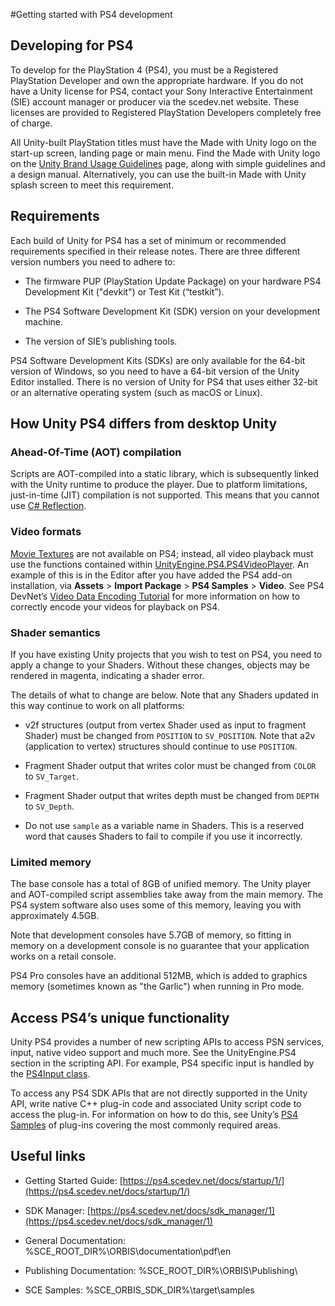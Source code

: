 #Getting started with PS4 development

## Developing for PS4

To develop for the PlayStation 4 (PS4), you must be a Registered PlayStation Developer and own the appropriate hardware. If you do not have a Unity license for PS4, contact your Sony Interactive Entertainment (SIE) account manager or producer via the scedev.net website. These licenses are provided to Registered PlayStation Developers completely free of charge.

All Unity-built PlayStation titles must have the Made with Unity logo on the start-up screen, landing page or main menu. Find the Made with Unity logo on the [Unity Brand Usage Guidelines](http://unity3d.com/public-relations/brand) page, along with simple guidelines and a design manual. Alternatively, you can use the built-in Made with Unity splash screen to meet this requirement.

## Requirements

Each build of Unity for PS4 has a set of minimum or recommended requirements specified in their release notes. There are three different version numbers you need to adhere to:

* The firmware PUP (PlayStation Update Package) on your hardware PS4 Development Kit ("devkit") or Test Kit (“testkit”).

* The PS4 Software Development Kit (SDK) version on your development machine.

* The version of SIE’s publishing tools.

PS4 Software Development Kits (SDKs) are only available for the 64-bit version of Windows, so you need to have a 64-bit version of the Unity Editor installed. There is no version of Unity for PS4 that uses either 32-bit or an alternative operating system (such as macOS or Linux).

## How Unity PS4 differs from desktop Unity

### Ahead-Of-Time (AOT) compilation

Scripts are AOT-compiled into a static library, which is subsequently linked with the Unity runtime to produce the player. Due to platform limitations, just-in-time (JIT) compilation is not supported. This means that you cannot use [C# ](https://msdn.microsoft.com/en-us/library/mt656691.aspx)[Reflection](https://msdn.microsoft.com/en-us/library/mt656691.aspx).

### Video formats

[Movie Textures](class-MovieTexture) are not available on PS4; instead, all video playback must use the functions contained within [UnityEngine.PS4.PS4VideoPlayer](ScriptRef:PS4.PS4VideoPlayer.html). An example of this is in the Editor after you have added the PS4 add-on installation, via __Assets__ > __Import Package__ > __PS4 Samples__ > __Video__. 
See PS4 DevNet’s [Video Data Encoding Tutorial](https://ps4.scedev.net/resources/documents/SDK/3.000/Video_Data_Encoding-Tutorial/0001.html) for more information on how to correctly encode your videos for playback on PS4.

### Shader semantics

If you have existing Unity projects that you wish to test on PS4, you need to apply a change to your Shaders. Without these changes, objects may be rendered in magenta, indicating a shader error.

The details of what to change are below. Note that any Shaders updated in this way continue to work on all platforms:

* v2f structures (output from vertex Shader used as input to fragment Shader) must be changed from `POSITION` to `SV_POSITION`. Note that a2v (application to vertex) structures should continue to use `POSITION`.

* Fragment Shader output that writes color must be changed from `COLOR` to `SV_Target`.

* Fragment Shader output that writes depth must be changed from `DEPTH` to `SV_Depth`.

* Do not use `sample` as a variable name in Shaders. This is a reserved word that causes Shaders to fail to compile if you use it incorrectly.

### Limited memory

The base console has a total of 8GB of unified memory. The Unity player and AOT-compiled script assemblies take away from the main memory. The PS4 system software also uses some of this memory, leaving you with approximately 4.5GB. 

Note that development consoles have 5.7GB of memory, so fitting in memory on a development console is no guarantee that your application works on a retail console.

PS4 Pro consoles have an additional 512MB, which is added to graphics memory (sometimes known as "the Garlic") when running in Pro mode.

## Access PS4’s unique functionality

Unity PS4 provides a number of new scripting APIs to access PSN services, input, native video support and much more. See the UnityEngine.PS4 section in the scripting API. For example, PS4 specific input is handled by the [PS4Input class](ScriptRef:PS4.PS4Input.html).

To access any PS4 SDK APIs that are not directly supported in the Unity API, write native C++ plug-in code and associated Unity script code to access the plug-in. For information on how to do this, see Unity’s [PS4 Samples](PS4Samples) of plug-ins covering the most commonly required areas.

## Useful links

* Getting Started Guide:
[https://ps4.scedev.net/docs/startup/1/](https://ps4.scedev.net/docs/startup/1/) 

* SDK Manager:
[https://ps4.scedev.net/docs/sdk_manager/1](https://ps4.scedev.net/docs/sdk_manager/1) 

* General Documentation:
%SCE_ROOT_DIR%\ORBIS\documentation\pdf\en 

* Publishing Documentation:
%SCE_ROOT_DIR%\ORBIS\Publishing\

* SCE Samples:
%SCE_ORBIS_SDK_DIR%\target\samples

